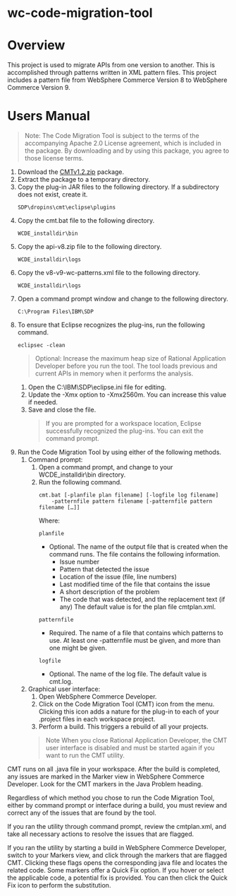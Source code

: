 # wc-code-migration-tool

# Overview
This project is used to migrate APIs from one version to another. This is accomplished through patterns written in XML pattern files. This project includes a pattern file from WebSphere Commerce Version 8 to WebSphere Commerce Version 9.

# Users Manual

> Note: The Code Migration Tool is subject to the terms of the accompanying Apache 2.0 License agreement, which is included in the package. By downloading and by using this package, you agree to those license terms.

1. Download the [CMTv1.2.zip](CMTv1.2.zip) package. 
2. Extract the package to a temporary directory.
3. Copy the plug-in JAR files to the following directory. If a subdirectory does not exist, create it. 
   ```
   SDP\dropins\cmt\eclipse\plugins
   ```
4. Copy the cmt.bat file to the following directory. 
   ```
   WCDE_installdir\bin
   ```
5. Copy the api-v8.zip file to the following directory.
   ```
   WCDE_installdir\logs
   ```
6. Copy the v8-v9-wc-patterns.xml file to the following directory. 
   ```
   WCDE_installdir\logs
   ```
7. Open a command prompt window and change to the following directory. 
   ```
   C:\Program Files\IBM\SDP
   ```
8. To ensure that Eclipse recognizes the plug-ins, run the following command. 
   ```
   eclipsec -clean 
   ```
   > Optional: Increase the maximum heap size of Rational Application Developer before you run the tool. The tool loads previous and current APIs in memory when it performs the analysis. 
   1. Open the C:\IBM\SDP\eclipse.ini file for editing.
   2. Update the -Xmx option to -Xmx2560m. You can increase this value if needed.
   3. Save and close the file. 
      > If you are prompted for a workspace location, Eclipse successfully recognized the plug-ins. You can exit the command prompt. 
9. Run the Code Migration Tool by using either of the following methods. 
   1. Command prompt:
      1. Open a command prompt, and change to your WCDE_installdir\bin directory.
      2. Run the following command.
         ```
         cmt.bat [-planfile plan filename] [-logfile log filename]
             -patternfile pattern filename [-patternfile pattern filename […]] 
         ```
         Where: 
         ```
         planfile
         ```
         - Optional. The name of the output file that is created when the command runs. The file contains the following information.
           - Issue number
           - Pattern that detected the issue
           - Location of the issue (file, line numbers)
           - Last modified time of the file that contains the issue
           - A short description of the problem
           - The code that was detected, and the replacement text (if any)
         The default value is for the plan file cmtplan.xml.
         ```
         patternfile
         ```
         - Required. The name of a file that contains which patterns to use. At least one -patternfile must be given, and more than one might be given.
         ```
         logfile
         ```
         - Optional. The name of the log file. The default value is cmt.log.
   2. Graphical user interface:
      1. Open WebSphere Commerce Developer. 
      2. Click on the  Code Migration Tool (CMT) icon from the menu. Clicking this icon adds a nature for the plug-in to each of your .project files in each workspace project.
      3. Perform a build. This triggers a rebuild of all your projects.
      > Note When you close Rational Application Developer, the CMT user interface is disabled and must be started again if you want to run the CMT utility.

CMT runs on all .java file in your workspace. After the build is completed, any issues are marked in the Marker view in WebSphere Commerce Developer. Look for the CMT markers in the Java Problem heading.

Regardless of which method you chose to run the Code Migration Tool, either by command prompt or interface during a build, you must review and correct any of the issues that are found by the tool. 

If you ran the utility through command prompt, review the cmtplan.xml, and take all necessary actions to resolve the issues that are flagged. 

If you ran the utility by starting a build in WebSphere Commerce Developer, switch to your Markers view, and click through the markers that are flagged CMT. Clicking these flags opens the corresponding java file and locates the related code. Some markers offer a Quick Fix option. If you hover or select the applicable code, a potential fix is provided. You can then click the Quick Fix icon to perform the substitution.
